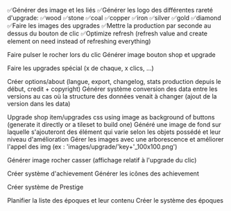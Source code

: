 ✅Générer des image et les liés
✅Générer les logo des différentes rareté d'upgrade:
    ✅wood
    ✅stone
    ✅coal
    ✅copper
    ✅iron
    ✅silver
    ✅gold
    ✅diamond
✅Faire les images des upgrades
✅Mettre la production par seconde au dessus du bouton de clic
✅Optimize refresh (refresh value and create element on need instead of refreshing everything)

Faire pulser le rocher lors du clic
Générer image bouton shop et upgrade

Faire les upgrades spécial (x de chaque, x clics, ...)

Créer options/about (langue, export, changelog, stats production depuis le début, credit + copyright)
Générer système conversion des data entre les versions au cas où la structure des données venait à changer (ajout de la version dans les data)

Upgrade shop item/upgrades css using image as background of buttons (generate it directly or a tileset to build one)
Généré une image de fond sur laquelle s'ajouteront des élément qui varie selon les objets possédé et leur niveau d'amélioration
Gérer les images avec une arborescence et améliorer l'appel des img (ex : 'images/upgrade/'key+'_100x100.png')

Générer image rocher casser (affichage relatif à l'upgrade du clic)

Créer système d'achievement
Générer les icônes des achievement

Créer système de Prestige

Planifier la liste des époques et leur contenu
Créer le système des époques